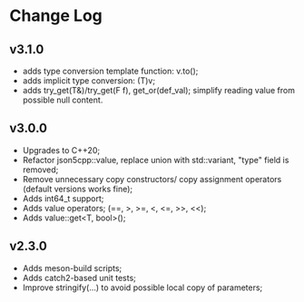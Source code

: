 # Change Log

## v3.1.0

- adds type conversion template function: v.to<T>();
- adds implicit type conversion: (T)v;
- adds try_get(T&)/try_get(F f), get_or(def_val);
  simplify reading value from possible null content.

## v3.0.0

- Upgrades to C++20;
- Refactor json5cpp::value, replace union with std::variant, "type" field is removed;
- Remove unnecessary copy constructors/ copy assignment operators (default versions works fine);
- Adds int64_t support;
- Adds value operators; (==, >, >=, <, <=, >>, <<);
- Adds value::get<T, bool>();

## v2.3.0

- Adds meson-build scripts;
- Adds catch2-based unit tests;
- Improve stringify(...) to avoid possible local copy of parameters;

